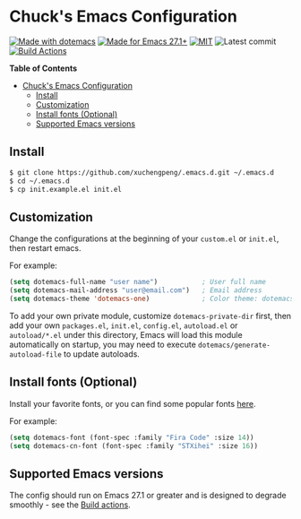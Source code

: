 # Chuck's Emacs Configuration

[![Made with dotemacs](https://img.shields.io/github/tag/xuchengpeng/.emacs.d.svg?label=release&style=flat-square)](https://github.com/xuchengpeng/.emacs.d/releases)
[![Made for Emacs 27.1+](https://img.shields.io/badge/Made_for-Emacs_27.1+-blueviolet.svg?style=flat-square)](https://www.gnu.org/software/emacs/)
[![MIT](https://img.shields.io/badge/license-MIT-green.svg?style=flat-square)](https://opensource.org/licenses/MIT)
![Latest commit](https://img.shields.io/github/last-commit/xuchengpeng/.emacs.d/master?style=flat-square)
[![Build Actions](https://github.com/xuchengpeng/.emacs.d/actions/workflows/test.yml/badge.svg?style=flat-square)](https://github.com/xuchengpeng/.emacs.d/actions)

<!-- markdown-toc start - Don't edit this section. Run M-x markdown-toc-refresh-toc -->
**Table of Contents**

- [Chuck's Emacs Configuration](#chucks-emacs-configuration)
    - [Install](#install)
    - [Customization](#customization)
    - [Install fonts (Optional)](#install-fonts-optional)
    - [Supported Emacs versions](#supported-emacs-versions)

<!-- markdown-toc end -->

## Install

```sh
$ git clone https://github.com/xuchengpeng/.emacs.d.git ~/.emacs.d
$ cd ~/.emacs.d
$ cp init.example.el init.el
```

## Customization

Change the configurations at the beginning of your `custom.el` or `init.el`, then restart emacs.

For example:
```el
(setq dotemacs-full-name "user name")           ; User full name
(setq dotemacs-mail-address "user@email.com")   ; Email address
(setq dotemacs-theme 'dotemacs-one)             ; Color theme: dotemacs-one, dotemacs-one-light...
```

To add your own private module, customize `dotemacs-private-dir` first, then add your own `packages.el`, `init.el`, `config.el`, `autoload.el` or `autoload/*.el` under this directory, Emacs will load this module automatically on startup, you may need to execute `dotemacs/generate-autoload-file` to update autoloads.

## Install fonts (Optional)

Install your favorite fonts, or you can find some popular fonts [here](https://github.com/xuchengpeng/fonts).

For example:
```el
(setq dotemacs-font (font-spec :family "Fira Code" :size 14))
(setq dotemacs-cn-font (font-spec :family "STXihei" :size 16))
```

## Supported Emacs versions

The config should run on Emacs 27.1 or greater and is designed to degrade smoothly - see the [Build actions](https://github.com/xuchengpeng/.emacs.d/actions).
